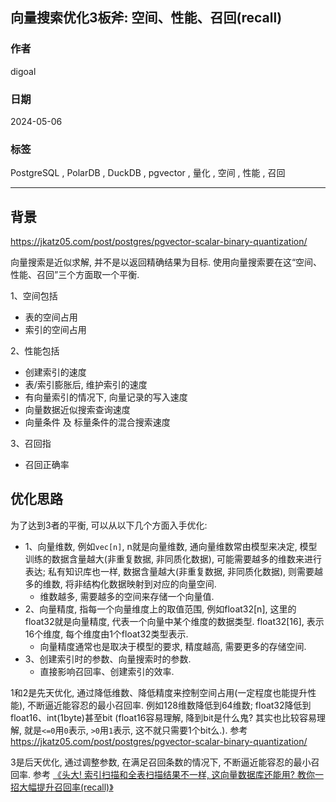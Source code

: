 ## 向量搜索优化3板斧: 空间、性能、召回(recall)    
                  
### 作者                  
digoal                  
                  
### 日期                  
2024-05-06                  
                  
### 标签                  
PostgreSQL , PolarDB , DuckDB , pgvector , 量化 , 空间 , 性能 , 召回   
                  
----                  
                  
## 背景    
https://jkatz05.com/post/postgres/pgvector-scalar-binary-quantization/  
  
向量搜索是近似求解, 并不是以返回精确结果为目标. 使用向量搜索要在这“空间、性能、召回”三个方面取一个平衡.    
  
1、空间包括  
- 表的空间占用  
- 索引的空间占用  
  
2、性能包括  
- 创建索引的速度  
- 表/索引膨胀后, 维护索引的速度  
- 有向量索引的情况下, 向量记录的写入速度  
- 向量数据近似搜索查询速度  
- 向量条件 及 标量条件的混合搜索速度  
  
3、召回指  
- 召回正确率  
  
## 优化思路  
为了达到3者的平衡, 可以从以下几个方面入手优化:    
- 1、向量维数, 例如`vec[n]`, n就是向量维数, 通向量维数常由模型来决定, 模型训练的数据含量越大(非重复数据, 非同质化数据), 可能需要越多的维数来进行表达; 私有知识库也一样, 数据含量越大(非重复数据, 非同质化数据), 则需要越多的维数, 将非结构化数据映射到对应的向量空间.    
    - 维数越多, 需要越多的空间来存储一个向量值.    
- 2、向量精度, 指每一个向量维度上的取值范围, 例如float32[n], 这里的float32就是向量精度, 代表一个向量中某个维度的数据类型. float32[16], 表示16个维度, 每个维度由1个float32类型表示.    
    - 向量精度通常也是取决于模型的要求, 精度越高, 需要更多的存储空间.    
- 3、创建索引时的参数、向量搜索时的参数.    
    - 直接影响召回率、创建索引的效率.    
  
1和2是先天优化, 通过降低维数、降低精度来控制空间占用(一定程度也能提升性能), 不断逼近能容忍的最小召回率. 例如128维数降低到64维数; float32降低到float16、int(1byte)甚至bit (float16容易理解, 降到bit是什么鬼? 其实也比较容易理解, 就是`<=0`用`0`表示, `>0`用`1`表示, 这不就只需要1个bit么.).   参考 https://jkatz05.com/post/postgres/pgvector-scalar-binary-quantization/     
  
3是后天优化, 通过调整参数, 在满足召回条数的情况下, 不断逼近能容忍的最小召回率.  参考 [《头大! 索引扫描和全表扫描结果不一样, 这向量数据库还能用? 教你一招大幅提升召回率(recall)》](../202404/20240417_01.md)    
  
